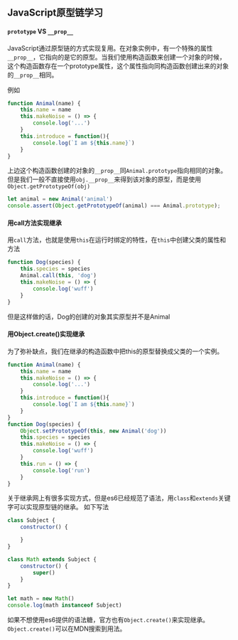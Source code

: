 ## JavaScript原型链学习

#### `prototype` VS `__prop__`

JavaScript通过原型链的方式实现复用。在对象实例中，有一个特殊的属性`__prop__`，它指向的是它的原型。当我们使用构造函数来创建一个对象的时候，这个构造函数存在一个prototype属性，这个属性指向同构造函数创建出来的对象的`__prop__`相同。

例如

```javascript
function Animal(name) {
    this.name = name
    this.makeNoise = () => {
        console.log('...')        
    }
    this.introduce = function(){
        console.log(`I am ${this.name}`)
    }
}
```
上边这个构造函数创建的对象的`__prop__`同`Animal.prototype`指向相同的对象。但是我们一般不直接使用`obj.__prop__`来得到该对象的原型，而是使用`Object.getPrototypeOf(obj)`

```javascript
let animal = new Animal('animal')
console.assert(Object.getPrototypeOf(animal) === Animal.prototype);
```

#### 用call方法实现继承
用`call`方法，也就是使用`this`在运行时绑定的特性，在`this`中创建父类的属性和方法
```javascript
function Dog(species) {
    this.species = species
    Animal.call(this, 'dog')
    this.makeNoise = () => {
        console.log('wuff')
    }
}
```
但是这样做的话，Dog的创建的对象其实原型并不是Animal

#### 用Object.create()实现继承
为了弥补缺点，我们在继承的构造函数中把this的原型替换成父类的一个实例。
```javascript
function Animal(name) {
    this.name = name
    this.makeNoise = () => {
        console.log('...')        
    }
    this.introduce = function(){
        console.log(`I am ${this.name}`)
    }
}
function Dog(species) {
    Object.setPrototypeOf(this, new Animal('dog')) 
    this.species = species
    this.makeNoise = () => {
        console.log('wuff')
    }
    this.run = () => {
        console.log('run')
    }
}
```
关于继承网上有很多实现方式，但是es6已经规范了语法，用`class`和`extends`关键字可以实现原型链的继承。
如下写法
```javascript
class Subject {
    constructor() {

    }   
}

class Math extends Subject {
    constructor() {
        super()
    }
}

let math = new Math()
console.log(math instanceof Subject)
```
如果不想使用es6提供的语法糖，官方也有`Object.create()`来实现继承。`Object.create()`可以在MDN搜索到用法。